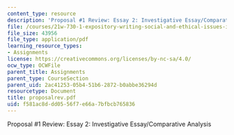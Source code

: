 ```yaml
---
content_type: resource
description: 'Proposal #1 Review: Essay 2: Investigative Essay/Comparative Analysis'
file: /courses/21w-730-1-expository-writing-social-and-ethical-issues-in-print-photography-and-film-fall-2005/f581ac8ddd0556f7e66a7bfbcb765836_proposalrev.pdf
file_size: 43956
file_type: application/pdf
learning_resource_types:
- Assignments
license: https://creativecommons.org/licenses/by-nc-sa/4.0/
ocw_type: OCWFile
parent_title: Assignments
parent_type: CourseSection
parent_uid: 2ac41253-05b4-51b6-2872-b0abbe36294d
resourcetype: Document
title: proposalrev.pdf
uid: f581ac8d-dd05-56f7-e66a-7bfbcb765836
---
```

Proposal #1 Review: Essay 2: Investigative Essay/Comparative Analysis
